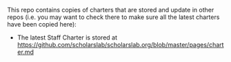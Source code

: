 This repo contains copies of charters that are stored and update in other repos (i.e. you may want to check there to make sure all the latest charters have been copied here):  
* The latest Staff Charter is stored at <https://github.com/scholarslab/scholarslab.org/blob/master/pages/charter.md>
